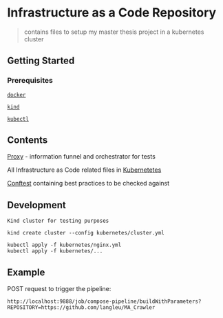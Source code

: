 # Infrastructure as a Code Repository

> contains files to setup my master thesis project in a kubernetes cluster

## Getting Started

### Prerequisites

[`docker`](https://www.docker.com/)

[`kind`](https://github.com/kubernetes-sigs/kind)

[`kubectl`](https://github.com/kubernetes/kubectl)

## Contents
[Proxy](./proxy) - information funnel and orchestrator for tests

All Infrastructure as Code related files in [Kubernetetes](./kubernetes)

[Conftest](./conftest) containing best practices to be checked against

## Development

`Kind cluster for testing purposes`

```
kind create cluster --config kubernetes/cluster.yml
```

```
kubectl apply -f kubernetes/nginx.yml
kubectl apply -f kubernetes/...
```

## Example

POST request to trigger the pipeline:
```
http://localhost:9888/job/compose-pipeline/buildWithParameters?REPOSITORY=https://github.com/langleu/MA_Crawler
```
